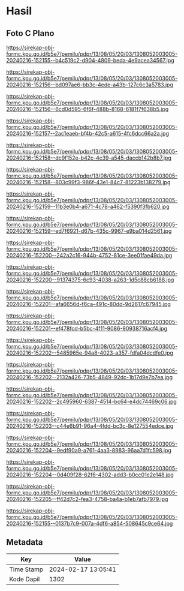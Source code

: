 # Hasil

## Foto C Plano

https://sirekap-obj-formc.kpu.go.id/b5e7/pemilu/pdpr/13/08/05/20/03/1308052003005-20240216-152155--b4c519c2-d904-4809-beda-4e9acea34567.jpg

https://sirekap-obj-formc.kpu.go.id/b5e7/pemilu/pdpr/13/08/05/20/03/1308052003005-20240216-152156--bd097ae6-bb3c-4ede-a43b-127c6c3a5783.jpg

https://sirekap-obj-formc.kpu.go.id/b5e7/pemilu/pdpr/13/08/05/20/03/1308052003005-20240216-152156--6cd0d595-6f6f-488b-8168-6181f7f638b5.jpg

https://sirekap-obj-formc.kpu.go.id/b5e7/pemilu/pdpr/13/08/05/20/03/1308052003005-20240216-152157--2ac1eaeb-bf4b-42c5-a615-4fc6dcc66a2a.jpg

https://sirekap-obj-formc.kpu.go.id/b5e7/pemilu/pdpr/13/08/05/20/03/1308052003005-20240216-152158--dc9f152e-b42c-4c39-a545-daccb142b8b7.jpg

https://sirekap-obj-formc.kpu.go.id/b5e7/pemilu/pdpr/13/08/05/20/03/1308052003005-20240216-152158--803c99f3-986f-43e1-84c7-81223b138279.jpg

https://sirekap-obj-formc.kpu.go.id/b5e7/pemilu/pdpr/13/08/05/20/03/1308052003005-20240216-152159--11b3e0b4-a671-4c78-a462-f5390f3fb620.jpg

https://sirekap-obj-formc.kpu.go.id/b5e7/pemilu/pdpr/13/08/05/20/03/1308052003005-20240216-152159--ed7f6921-d67b-435c-9967-e9ba014d2561.jpg

https://sirekap-obj-formc.kpu.go.id/b5e7/pemilu/pdpr/13/08/05/20/03/1308052003005-20240216-152200--242a2c16-944b-4752-81ce-3ee01fae49da.jpg

https://sirekap-obj-formc.kpu.go.id/b5e7/pemilu/pdpr/13/08/05/20/03/1308052003005-20240216-152200--91374375-6c93-4038-a263-1d5c88cb6188.jpg

https://sirekap-obj-formc.kpu.go.id/b5e7/pemilu/pdpr/13/08/05/20/03/1308052003005-20240216-152201--afa6656d-f6ca-491c-80dd-9d2617c67945.jpg

https://sirekap-obj-formc.kpu.go.id/b5e7/pemilu/pdpr/13/08/05/20/03/1308052003005-20240216-152201--ef478fcd-b5bc-4f11-9086-90938716acf4.jpg

https://sirekap-obj-formc.kpu.go.id/b5e7/pemilu/pdpr/13/08/05/20/03/1308052003005-20240216-152202--5485965e-94a8-4023-a357-fdfa04dcdfe0.jpg

https://sirekap-obj-formc.kpu.go.id/b5e7/pemilu/pdpr/13/08/05/20/03/1308052003005-20240216-152202--2132a426-73b5-4849-92dc-1b17d9e7b7ea.jpg

https://sirekap-obj-formc.kpu.go.id/b5e7/pemilu/pdpr/13/08/05/20/03/1308052003005-20240216-152202--2c495960-6387-4514-bc64-e4dc74469c06.jpg

https://sirekap-obj-formc.kpu.go.id/b5e7/pemilu/pdpr/13/08/05/20/03/1308052003005-20240216-152203--c44e6b91-96a4-4fdd-bc3c-8e127554edce.jpg

https://sirekap-obj-formc.kpu.go.id/b5e7/pemilu/pdpr/13/08/05/20/03/1308052003005-20240216-152204--9edf90a9-a761-4aa3-8983-96aa7d1fc598.jpg

https://sirekap-obj-formc.kpu.go.id/b5e7/pemilu/pdpr/13/08/05/20/03/1308052003005-20240216-152204--0d409f28-62f6-4302-add3-b0cc01e2e148.jpg

https://sirekap-obj-formc.kpu.go.id/b5e7/pemilu/pdpr/13/08/05/20/03/1308052003005-20240216-152205--ff42d7c2-fea3-4758-ba4a-b1eb7afb7979.jpg

https://sirekap-obj-formc.kpu.go.id/b5e7/pemilu/pdpr/13/08/05/20/03/1308052003005-20240216-152155--0137b7c9-007a-4df6-a854-508645c9ce64.jpg


## Metadata

| Key        | Value               |
| ---------- | ------------------- |
| Time Stamp | 2024-02-17 13:05:41 |
| Kode Dapil | 1302                |



